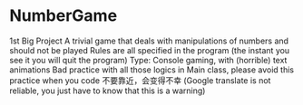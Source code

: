 # NumberGame
1st Big Project
A trivial game that deals with manipulations of numbers and should not be played
Rules are all specified in the program (the instant you see it you will quit the program)
Type: Console gaming, with (horrible) text animations
Bad practice with all those logics in Main class, please avoid this practice when you code
不要靠近，会变得不幸 (Google translate is not reliable, you just have to know that this is a warning)
